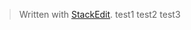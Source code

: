 


> Written with [StackEdit](https://stackedit.io/).
> test1
> test2
> test3
<!--stackedit_data:
eyJoaXN0b3J5IjpbLTE3ODY4MTAxMDgsLTM3ODczNDMwMSwtMj
A0NjQyNDkyM119
-->